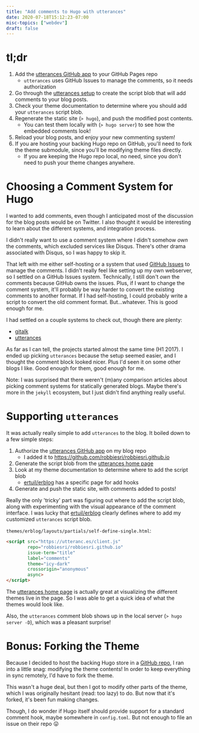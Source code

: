 ```yaml
---
title: "Add comments to Hugo with utterances"
date: 2020-07-18T15:12:23-07:00
misc-topics: ["webdev"]
draft: false
---
```


# tl;dr

1. Add the [utterances GitHub app][utterances-app] to your GitHub Pages repo
    * `utterances` uses GitHub Issues to manage the comments, so it needs
    authorization
1. Go through the [utterances setup][utterances-home] to create the script blob
that will add comments to your blog posts.
1. Check your theme documentation to determine where you should add your
`utterances` script blob.
1. Regenerate the static site (`> hugo`), and push the modified post contents.
    * You can test them locally with (`> hugo server`) to see how the embedded
    comments look!
1. Reload your blog posts, and enjoy your new commenting system!
1. If you are hosting your backing Hugo repo on GitHub, you'll need to fork the
theme submodule, since you'll be modifying theme files directly.
    * If you are keeping the Hugo repo local, no need, since you don't need to
    push your theme changes anywhere.

# Choosing a Comment System for Hugo

I wanted to add comments, even though I anticipated most of the discussion
for the blog posts would be on Twitter. I also thought it would be interesting
to learn about the different systems, and integration process.

I didn't really want to use a comment system where I didn't somehow _own_ the comments, which excluded services like Disqus. There's other drama associated with Disqus, so I was happy to skip it.

That left with me either self-hosting or a system that used
[GitHub Issues][gh-issues] to manage the comments. I didn't really feel like
setting up my own webserver, so I settled on a GitHub Issues system.
Technically, I still don't _own_ the comments because GitHub owns the issues.
Plus, if I want to change the comment system, it'll probably be way harder to
convert the existing comments to another format. If I had self-hosting, I could
probably write a script to convert the old comment format. But...whatever. This
is good enough for me.

I had settled on a couple systems to check out, though there are plenty: 
* [gitalk][gitalk]
* [utterances][utterances-repo]

As far as I can tell, the projects started almost the same time (H1 2017). I
ended up picking `utterances` because the setup seemed easier, and I thought
the comment block looked nicer. Plus I'd seen it on some other blogs I like.
Good enough for them, good enough for me.

Note: I was surprised that there weren't (m)any comparison articles about
picking comment systems for statically generated blogs. Maybe there's more in
the `jekyll` ecosystem, but I just didn't find anything really useful.

# Supporting `utterances`

It was actually really simple to add `utterances` to the blog. It boiled down
to a few simple steps:

1. Authorize the [utterances GitHub app][utterances-app] on my blog repo
    * I added it to https://github.com/robbiesri/robbiesri.github.io
1. Generate the script blob from the [utterances home page][utterances-home]
1. Look at my theme documentation to determine where to add the script blob
    * [ertuil/erblog][erblog-hooks] has a specific page for add hooks
1. Generate and push the static site, with comments added to posts!

Really the only 'tricky' part was figuring out where to add the script blob,
along with experimenting with the visual appearance of the comment interface. I
was lucky that [ertuil/erblog][erblog-hooks] clearly defines where to add my
customized `utterances` script blob.

`themes/erblog/layouts/partials/self-define-single.html`:

```html
<script src="https://utteranc.es/client.js"
        repo="robbiesri/robbiesri.github.io"
        issue-term="title"
        label="comments"
        theme="icy-dark"
        crossorigin="anonymous"
        async>
</script>    
```

The [utterances home page][utterances-home] is actually great at visualizing the
different themes live in the page. So I was able to get a quick idea of what the
themes would look like.

Also, the `utterances` comment blob shows up in the local server
(`> hugo server -D`), which was a pleasant surprise!

# Bonus: Forking the Theme

Because I decided to host the backing Hugo store in a
[GitHub repo][backing-hugo], I ran into a little snag: modifying the theme
contents! In order to keep everything in sync remotely, I'd have to fork the
theme.

This wasn't a huge deal, but then I got to modify other parts of the theme,
which I was originally hesitant (read: too lazy) to do. But now that it's
forked, it's been fun making changes.

Though, I do wonder if Hugo itself should provide support for a standard
comment hook, maybe somewhere in `config.toml`. But not enough to file an issue
on their repo 😛

[gh-issues]: https://guides.github.com/features/issues/

[gitalk]: https://github.com/gitalk/gitalk

[utterances-repo]: https://github.com/utterance/utterances
[utterances-home]: https://utteranc.es/
[utterances-app]: https://github.com/apps/utterances

[erblog-hooks]: https://github.com/ertuil/erblog/blob/master/README.md#4-user-defined-html-hooks

[backing-hugo]: https://github.com/robbiesri/HugoBlog